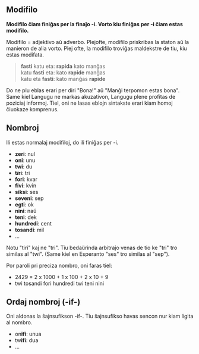 ## Modifilo

**Modifilo ĉiam finiĝas per la finaĵo -i. Vorto kiu finiĝas per -i ĉiam estas modifilo.**

Modifilo = adjektivo aŭ adverbo. Plejofte, modifilo priskribas la staton aŭ la manieron de alia vorto. Plej ofte, la modifilo troviĝas maldekstre de tiu, kiu estas modifata.

> **fasti** katu eta: **rapida** kato manĝas  
> katu **fasti** eta: kato **rapide** manĝas  
> katu eta **fasti**: kato manĝas **rapide**  

Do ne plu eblas erari per diri "Bona!" aŭ "Manĝi terpomon estas bona". Same kiel Langugu ne markas akuzativon, Langugu plene profitas de poziciaj informoj. Tiel, oni ne lasas eblojn sintakste erari kiam homoj ĉiuokaze komprenus.


## Nombroj

Ili estas normalaj modifiloj, do ili finiĝas per -i.

* **zeri**: nul
* **oni**: unu
* **twi**: du
* **t*i*ri**: tri
* **fori**: kvar
* **fivi**: kvin
* **siksi**: ses
* **seveni**: sep
* **egti**: ok
* **nini**: naŭ
* **teni**: dek
* **hundredi**: cent
* **tosandi**: mil
* ...

Notu "tiri" kaj ne "tri". Tiu bedaŭrinda arbitraĵo venas de tio ke "tri" tro similas al "twi". (Same kiel en Esperanto "ses" tro similas al "sep").

Por paroli pri preciza nombro, oni faras tiel:

* 2429 = 2 x 1000 + 1 x 100 + 2 x 10 + 9
* twi tosandi fori hundredi twi teni nini 

## Ordaj nombroj (-if-)

Oni aldonas la ŝajnsufikson -if-. Tiu ŝajnsufikso havas sencon nur kiam ligita al nombro.

* on**ifi**: unua
* tw**ifi**: dua
* ...
